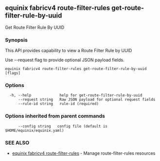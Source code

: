 ## equinix fabricv4 route-filter-rules get-route-filter-rule-by-uuid

Get Route Filter Rule By UUID

### Synopsis

This API provides capability to view a Route Filter Rule by UUID

Use --request flag to provide optional JSON payload fields.

```
equinix fabricv4 route-filter-rules get-route-filter-rule-by-uuid [flags]
```

### Options

```
  -h, --help             help for get-route-filter-rule-by-uuid
      --request string   Raw JSON payload for optional request fields
      --rule-id string   rule-id (required)
```

### Options inherited from parent commands

```
      --config string   config file (default is $HOME/equinix/equinix.yaml)
```

### SEE ALSO

* [equinix fabricv4 route-filter-rules](equinix_fabricv4_route-filter-rules.md)	 - Manage route-filter-rules resources

